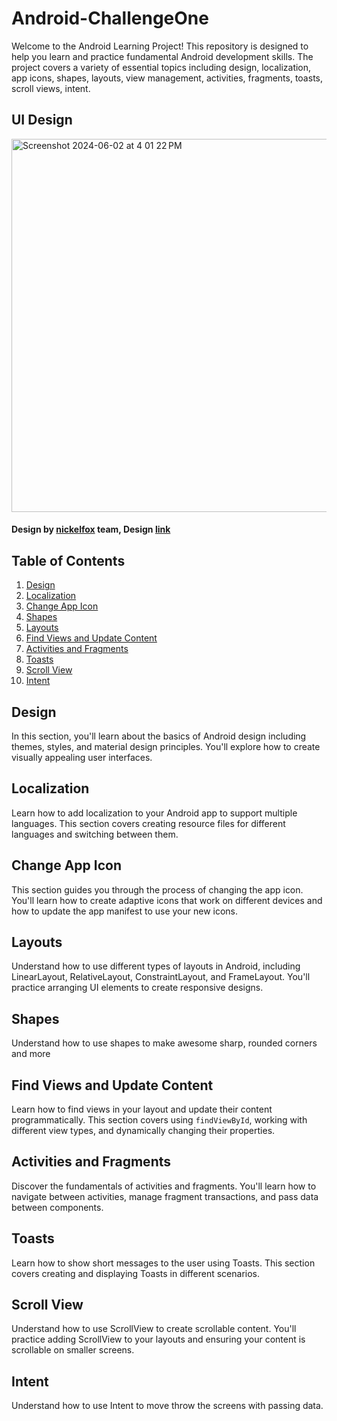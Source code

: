 # Android-ChallengeOne

Welcome to the Android Learning Project! This repository is designed to help you learn and practice fundamental Android development skills. The project covers a variety of essential topics including design, localization, app icons, shapes, layouts, view management, activities, fragments, toasts, scroll views, intent.

## UI Design

<img width="597" alt="Screenshot 2024-06-02 at 4 01 22 PM" src="https://github.com/Abdo-Nasser/Android-ChallengeOne/assets/64586859/9c0b2984-fedd-4dff-bb47-9102fc920154">

#### Design by [nickelfox](https://www.nickelfox.com) team, Design [link](https://www.figma.com/design/lPeTM39x8ajYQZxoMBF70F/Aspen-Travel-App-Exploration--Mobile-App-Design-(Community)?node-id=0-11&t=iBpyWO4MdOsMmTVS-4)

## Table of Contents
1. [Design](#design)
2. [Localization](#localization)
3. [Change App Icon](#change-app-icon)
4. [Shapes](#shapes)
5. [Layouts](#layouts)
6. [Find Views and Update Content](#find-views-and-update-content)
7. [Activities and Fragments](#activities-and-fragments)
8. [Toasts](#toasts)
9. [Scroll View](#scroll-view)
10. [Intent](#intent)

## Design

In this section, you'll learn about the basics of Android design including themes, styles, and material design principles. You'll explore how to create visually appealing user interfaces.

## Localization

Learn how to add localization to your Android app to support multiple languages. This section covers creating resource files for different languages and switching between them.

## Change App Icon

This section guides you through the process of changing the app icon. You'll learn how to create adaptive icons that work on different devices and how to update the app manifest to use your new icons.

## Layouts

Understand how to use different types of layouts in Android, including LinearLayout, RelativeLayout, ConstraintLayout, and FrameLayout. You'll practice arranging UI elements to create responsive designs.

## Shapes

Understand how to use shapes to make awesome sharp, rounded corners and more

## Find Views and Update Content

Learn how to find views in your layout and update their content programmatically. This section covers using `findViewById`, working with different view types, and dynamically changing their properties.

## Activities and Fragments

Discover the fundamentals of activities and fragments. You'll learn how to navigate between activities, manage fragment transactions, and pass data between components.

## Toasts

Learn how to show short messages to the user using Toasts. This section covers creating and displaying Toasts in different scenarios.

## Scroll View

Understand how to use ScrollView to create scrollable content. You'll practice adding ScrollView to your layouts and ensuring your content is scrollable on smaller screens.

## Intent

Understand how to use Intent to move throw the screens with passing data.
